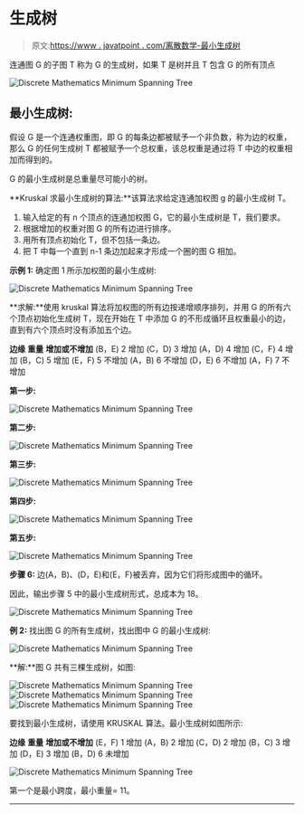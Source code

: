 # 生成树

> 原文:[https://www . javatpoint . com/离散数学-最小生成树](https://www.javatpoint.com/discrete-mathematics-minimum-spanning-tree)

连通图 G 的子图 T 称为 G 的生成树，如果 T 是树并且 T 包含 G 的所有顶点

![Discrete Mathematics Minimum Spanning Tree](../Images/bd33575fdaad01bc888d1a2e0a648f22.png)

## 最小生成树:

假设 G 是一个连通权重图，即 G 的每条边都被赋予一个非负数，称为边的权重，那么 G 的任何生成树 T 都被赋予一个总权重，该总权重是通过将 T 中边的权重相加而得到的。

G 的最小生成树是总重量尽可能小的树。

**Kruskal 求最小生成树的算法:**该算法求给定连通加权图 g 的最小生成树 T。

1.  输入给定的有 n 个顶点的连通加权图 G，它的最小生成树是 T，我们要求。
2.  根据增加的权重对图 G 的所有边进行排序。
3.  用所有顶点初始化 T，但不包括一条边。
4.  把 T 中每一个直到 n-1 条边加起来才形成一个圈的图 G 相加。

**示例 1:** 确定图 1 所示加权图的最小生成树:

![Discrete Mathematics Minimum Spanning Tree](../Images/6c193dd53ebfa9ab31d2f55b7d003dbb.png)

**求解:**使用 kruskal 算法将加权图的所有边按递增顺序排列，并用 G 的所有六个顶点初始化生成树 T，现在开始在 T 中添加 G 的不形成循环且权重最小的边，直到有六个顶点时没有添加五个边。

**边缘** **重量** **增加或不增加**
(B，E) 2 增加
(C，D) 3 增加
(A，D) 4 增加
(C，F) 4 增加
(B，C) 5 增加
(E，F) 5 不增加
(A，B) 6 不增加
(D，E) 6 不增加
(A，F) 7 不增加

**第一步:**

![Discrete Mathematics Minimum Spanning Tree](../Images/f315a46c8966409ddb839b66cb7256b0.png)

**第二步:**

![Discrete Mathematics Minimum Spanning Tree](../Images/ae61cb9989bea3504ee65292c5887ee7.png)

**第三步:**

![Discrete Mathematics Minimum Spanning Tree](../Images/69eca145e86569f4143b73f066da9a68.png)

**第四步:**

![Discrete Mathematics Minimum Spanning Tree](../Images/de153458e2c8bab8484e505539ebd60b.png)

**第五步:**

![Discrete Mathematics Minimum Spanning Tree](../Images/4d5e8858b10d3faf1d90b68a30327be7.png)

**步骤 6:** 边(A，B)、(D，E)和(E，F)被丢弃，因为它们将形成图中的循环。

因此，输出步骤 5 中的最小生成树形式，总成本为 18。

![Discrete Mathematics Minimum Spanning Tree](../Images/b2981b17edc3242a047d107f98e18aee.png)

**例 2:** 找出图 G 的所有生成树，找出图中 G 的最小生成树:

![Discrete Mathematics Minimum Spanning Tree](../Images/63e038e2d57290aff866193adbea9169.png)

**解:**图 G 共有三棵生成树，如图:

![Discrete Mathematics Minimum Spanning Tree](../Images/ce2b2930baa98bd757be1c020e86c4e0.png)
![Discrete Mathematics Minimum Spanning Tree](../Images/2297876ed99d320d80d55511df817fcc.png)
![Discrete Mathematics Minimum Spanning Tree](../Images/e2b83767d0c2a73485783893ca8ec813.png)

要找到最小生成树，请使用 KRUSKAL 算法。最小生成树如图所示:

**边缘** **重量** **增加或不增加**
(E，F) 1 增加
(A，B) 2 增加
(C，D) 2 增加
(B，C) 3 增加
(D，E) 3 增加
(B，D) 6 未增加

![Discrete Mathematics Minimum Spanning Tree](../Images/6a2df9ceeb799b7aebb2708fed4ff7b8.png)

第一个是最小跨度，最小重量= 11。

* * *